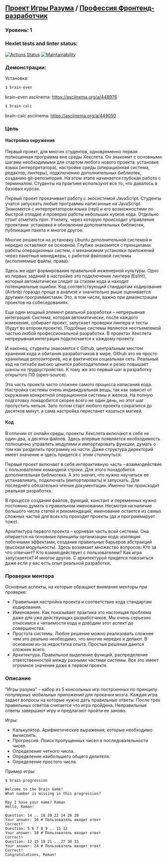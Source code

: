 ## [Проект Игры Разума](https://ru.hexlet.io/programs/frontend/projects/44) / [Профессия Фронтенд-разработчик](https://ru.hexlet.io/programs/frontend)

### Уровень: 1

### Hexlet tests and linter status:
[![Actions Status](https://github.com/MrFSP/frontend-project-lvl1/workflows/hexlet-check/badge.svg)](https://github.com/MrFSP/frontend-project-lvl1/actions)
[![Maintainability](https://api.codeclimate.com/v1/badges/ae387fc72fb941d7cb97/maintainability)](https://codeclimate.com/github/MrFSP/frontend-project-lvl1/maintainability)

### Демонстрации:

Установка:
```sh
$ brain-even
```
brain-even asciinema: https://asciinema.org/a/448976
```sh
$ brain-calc
```
brain-calc asciinema: https://asciinema.org/a/449050

### Цель

#### Настройка окружения

Первый проект, для многих студентов, одновременно первая полноценная программа вне среды Хекслета. Он знакомит с основными шагами необходимыми для стартом любого нового проекта: установке языка (интерпретатора), настройке среды (операционная система, редактор, линтеры), подключению дополнительных библиотек, созданию git-репозитория. На этом этапе начинается глубокая работа с терминалом. Студенты на практике используют все то, что давалось в базовых курсах.

Первый проект прокачивает работу с экосистемой JavaScript. Студенты учатся запускать любые программы написанные на JavaScript. Знакомятся с интерпретатором языка (repl) и его возможностями по быстрой отладке и проверке работы небольших кусков кода. Отдельно стоит отметить npm. Утилиту, через которую происходит управление проектами: установка и обновление дополнительных библиотек, публикация пакета и многое другое.

Многие решаются на установку Ubuntu дополнительной системой и нередко оставляют ее основной. Глубже знакомятся с принципами работы операционных систем, с механизмом установки приложений через пакетные менеджеры, с работой файловой системы (исполняемые файлы, права).

Здесь же идет формирование правильной инженерной культуры. Одно из первых заданий в настройке это подключение линтера (Eslint), который автоматически следит за стилем кода и находит потенциальные ошибки. Код соответствующий стандартам кодирования (Airbnb) гораздо проще в анализе и значительно выше оценивается другими программистами. Это, в том числе, важно при демонстрации проектов на собеседованиях.

Еще один мощный элемент реальной разработки – непрерывная интеграция. Система, которая автоматически, после каждого изменения, собирает проект, запускает проверки линтера и тесты (будут во втором проекте). Подобные системы являются неотъемлемой частью любой профессиональной разработки. В проектах Хекслета непрерывная интеграция подключается к каждому проекту. 

И наконец, студенты знакомятся с Github, центральным местом хранения кода и обитания разработчиков в мире. Github это не просто хранилище репозиториев, но и фактически социальная сеть. Реальный код на гитхабе высоко ценится работодателями и резко повышает шансы на трудоустройство. К тому же это первый шаг в разработку открытого ПО (open-source).

Эта часть проекта часто сложнее самого процесса написания кода. Настройка системы очень индивидуальная вещь, так как зависит от окружения конкретной операционной системы и железа. На полную подготовку понадобится скорее всего не один день, но этот шаг пропустить нельзя. Зато потом старт любого проекта сократится до десятков минут, а сама настройка перестанет казаться магией.

#### Код

В отличии от онлайн среды, проекты Хекслета включают в себя не один-два, а десятки файлов. Здесь впервые появляется необходимость полноценно управлять модулями и импортировать функции, думать о том как разделить программу на части. Даже структура директорий имеет значение и здесь придется с этим столкнуться.

Первый проект включает в себя интерактивную часть – взаимодействие с пользователем командной строки. Для этого понадобится дополнительная библиотека. А это значит, что нужно научиться ее устанавливать, подключать (импортировать) и запускать. Для последнего обязательно чтение документации. Именно так происходит реальная разработка.

В процессе создания файлов, функций, констант и переменных нужно постоянно думать о правильном именовании. Несмотря на наличие большого числа статей и рекомендаций, именование остается из самых сложных частей для всех кто проходит проекты (да и программирует тоже).

Архитектура первого проекта – корневая часть всей системы. Она опирается на основные принципы организации кода: изоляция побочными эффектами, создание правильных барьеров абстракций (высокая модульность). Здесь возникает множество вопросов: Кто за что отвечает? Кто взаимодействует с пользователем? Как игра запускается? И многое другое. С архитектурой придется повозиться даже если у вас есть опыт реальной разработки.

### Проверки ментора

Основные аспекты, на которые обращают внимание менторы при проверке:
* Правильная настройка проекта и соответствие кода стандартам кодирования.
* Именование. Как показывает практика это настоящая проблема даже для уже действующих разработчиков. Мы очень серьезно относимся к читаемости кода и доводим этот аспект до совершенства.
* Простота системы. Любое решение можно реализовать сложнее чем это реально необходимо, что многие нередко и делают. В основном из-за недостатка опыта. Простые решения даются сложнее всего.
* Архитектура. Правильное выделение функций, распределение ответственностей между разными частями системы. Все это имеет огромное значение даже в первом проекте.

### Описание

"Игры разума" – набор из 5 консольных игр построенных по принципу популярных мобильных приложений для прокачки мозга. Каждая игра задает вопросы на которые нужно дать правильные ответы. После трех правильных ответов считается что игра пройдена. Неправильные ответы завершают игру и предлагают пройти ее заново. 

Игры:
* Калькулятор. Арифметические выражения, которые необходимо вычислить.
* Прогрессия. Поиск пропущенных чисел в последовательности чисел.
* Определение четного числа.
* Определение наибольшего общего делителя.
* Определение простого числа.

Пример игры:

```
$ brain-progression

Welcome to the Brain Game!
What number is missing in this progression?

May I have your name? Roman
Hello, Roman!

Question: 14 .. 18 20 22 24 26 28
Your answer: 16 # Пользователь вводит ответ
Correct!
Question: 5 6 7 8 9 .. 11 12
Your answer: 10 # Пользователь вводит ответ
Correct!
Question: 12 15 18 21 .. 27 30 33
Your answer: 24 # Пользователь вводит ответ
Correct!
Congratulations, Roman!
```
